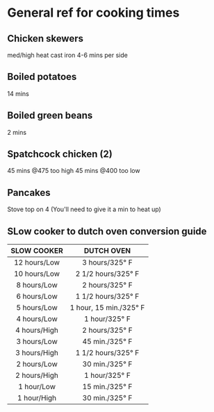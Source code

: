 # General ref for cooking times

## Chicken skewers

med/high heat cast iron
4-6 mins per side

## Boiled potatoes

14 mins

## Boiled green beans

2 mins

## Spatchcock chicken (2)

45 mins @475 too high
45 mins @400 too low

## Pancakes

Stove top on 4
(You'll need to give it a min to heat up)

## SLow cooker to dutch oven conversion guide

| SLOW COOKER  | DUTCH OVEN             |
|:------------:|:----------------------:|
| 12 hours/Low | 3 hours/325° F         |
| 10 hours/Low | 2 1/2 hours/325° F     |
| 8 hours/Low  | 2 hours/325° F         |
| 6 hours/Low  | 1 1/2 hours/325° F     |
| 5 hours/Low  | 1 hour, 15 min./325° F |
| 4 hours/Low  | 1 hour/325° F          |
| 4 hours/High | 2 hours/325° F         |
| 3 hours/Low  | 45 min./325° F         |
| 3 hours/High | 1 1/2 hours/325° F     |
| 2 hours/Low  | 30 min./325° F         |
| 2 hours/High | 1 hour/325° F          |
| 1 hour/Low   | 15 min./325° F         |
| 1 hour/High  | 30 min./325° F         |
